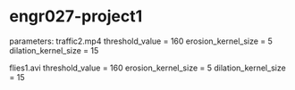 # engr027-project1

parameters:
traffic2.mp4
threshold_value = 160
erosion_kernel_size = 5
dilation_kernel_size = 15

flies1.avi
threshold_value = 160
erosion_kernel_size = 5
dilation_kernel_size = 15
